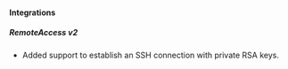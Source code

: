 
#### Integrations
##### RemoteAccess v2
- Added support to establish an SSH connection with private RSA keys.
